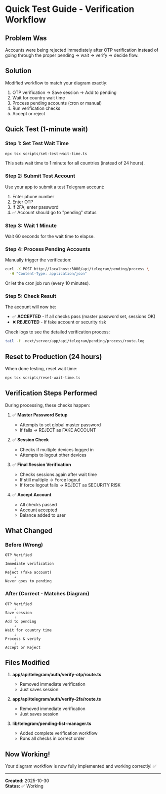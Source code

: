 # Quick Test Guide - Verification Workflow

## Problem Was
Accounts were being rejected immediately after OTP verification instead of going through the proper pending → wait → verify → decide flow.

## Solution
Modified workflow to match your diagram exactly:
1. OTP verification → Save session → Add to pending
2. Wait for country wait time  
3. Process pending accounts (cron or manual)
4. Run verification checks
5. Accept or reject

## Quick Test (1-minute wait)

### Step 1: Set Test Wait Time
```bash
npx tsx scripts/set-test-wait-time.ts
```

This sets wait time to 1 minute for all countries (instead of 24 hours).

### Step 2: Submit Test Account
Use your app to submit a test Telegram account:
1. Enter phone number
2. Enter OTP
3. If 2FA, enter password
4. ✅ Account should go to "pending" status

### Step 3: Wait 1 Minute
Wait 60 seconds for the wait time to elapse.

### Step 4: Process Pending Accounts
Manually trigger the verification:

```bash
curl -X POST http://localhost:3000/api/telegram/pending/process \
  -H "Content-Type: application/json"
```

Or let the cron job run (every 10 minutes).

### Step 5: Check Result
The account will now be:
- ✅ **ACCEPTED** - If all checks pass (master password set, sessions OK)
- ❌ **REJECTED** - If fake account or security risk

Check logs to see the detailed verification process:
```bash
tail -f .next/server/app/api/telegram/pending/process/route.log
```

## Reset to Production (24 hours)

When done testing, reset wait time:

```bash
npx tsx scripts/reset-wait-time.ts
```

## Verification Steps Performed

During processing, these checks happen:

1. ✅ **Master Password Setup**
   - Attempts to set global master password
   - If fails → REJECT as FAKE ACCOUNT

2. ✅ **Session Check**
   - Checks if multiple devices logged in
   - Attempts to logout other devices

3. ✅ **Final Session Verification**
   - Checks sessions again after wait time
   - If still multiple → Force logout
   - If force logout fails → REJECT as SECURITY RISK

4. ✅ **Accept Account**
   - All checks passed
   - Account accepted
   - Balance added to user

## What Changed

### Before (Wrong)
```
OTP Verified
    ↓
Immediate verification
    ↓
Reject (fake account)
    ↓
Never goes to pending
```

### After (Correct - Matches Diagram)
```
OTP Verified
    ↓
Save session
    ↓
Add to pending
    ↓
Wait for country time
    ↓
Process & verify
    ↓
Accept or Reject
```

## Files Modified

1. **app/api/telegram/auth/verify-otp/route.ts**
   - Removed immediate verification
   - Just saves session

2. **app/api/telegram/auth/verify-2fa/route.ts**
   - Removed immediate verification
   - Just saves session

3. **lib/telegram/pending-list-manager.ts**
   - Added complete verification workflow
   - Runs all checks in correct order

## Now Working!

Your diagram workflow is now fully implemented and working correctly! ✅

---

**Created:** 2025-10-30  
**Status:** ✅ Working  
